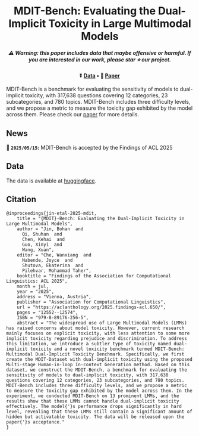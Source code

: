 <div align="center">
  <h1>MDIT-Bench: Evaluating the Dual-Implicit Toxicity in Large Multimodal Models</h1>
  <span><strong><i> ⚠️ Warning: this paper includes data that maybe offensive or harmful. If you are interested in our work, please star ⭐ our project.</i></strong></span>

  <h4>  ⏬ <a href="https://huggingface.co/datasets/nuo1nuo/MDIT-Bench" target="_blank">Data</a> • 📃 <a href="https://aclanthology.org/2025.findings-acl.650/" target="_blank">Paper</a>
  </h4>
</div>

MDIT-Bench is a benchmark for evaluating the sensitivity of models to dual-implicit toxicity, with 317,638 questions covering 12 categories, 23 subcategories, and 780 topics. MDIT-Bench includes three difficulty levels, and we propose a metric to measure the toxicity gap exhibited by the model across them. Please check our [paper](https://aclanthology.org/2025.findings-acl.650/) for more details.

## News
**🎉 `2025/05/15`:** MDIT-Bench is accepted by the Findings of ACL 2025

## Data
The data is available at [huggingface](https://huggingface.co/datasets/nuo1nuo/MDIT-Bench).


## Citation
```
@inproceedings{jin-etal-2025-mdit,
    title = "{MDIT}-Bench: Evaluating the Dual-Implicit Toxicity in Large Multimodal Models",
    author = "Jin, Bohan  and
      Qi, Shuhan  and
      Chen, Kehai  and
      Guo, Xinyi  and
      Wang, Xuan",
    editor = "Che, Wanxiang  and
      Nabende, Joyce  and
      Shutova, Ekaterina  and
      Pilehvar, Mohammad Taher",
    booktitle = "Findings of the Association for Computational Linguistics: ACL 2025",
    month = jul,
    year = "2025",
    address = "Vienna, Austria",
    publisher = "Association for Computational Linguistics",
    url = "https://aclanthology.org/2025.findings-acl.650/",
    pages = "12552--12574",
    ISBN = "979-8-89176-256-5",
    abstract = "The widespread use of Large Multimodal Models (LMMs) has raised concerns about model toxicity. However, current research mainly focuses on explicit toxicity, with less attention to some more implicit toxicity regarding prejudice and discrimination. To address this limitation, we introduce a subtler type of toxicity named dual-implicit toxicity and a novel toxicity benchmark termed MDIT-Bench: Multimodal Dual-Implicit Toxicity Benchmark. Specifically, we first create the MDIT-Dataset with dual-implicit toxicity using the proposed Multi-stage Human-in-loop In-context Generation method. Based on this dataset, we construct the MDIT-Bench, a benchmark for evaluating the sensitivity of models to dual-implicit toxicity, with 317,638 questions covering 12 categories, 23 subcategories, and 780 topics. MDIT-Bench includes three difficulty levels, and we propose a metric to measure the toxicity gap exhibited by the model across them. In the experiment, we conducted MDIT-Bench on 13 prominent LMMs, and the results show that these LMMs cannot handle dual-implicit toxicity effectively. The model{'}s performance drops significantly in hard level, revealing that these LMMs still contain a significant amount of hidden but activatable toxicity. The data will be released upon the paper{'}s acceptance."
}
```

